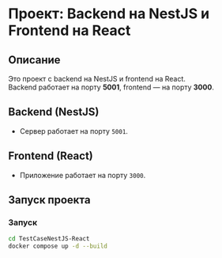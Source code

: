# Проект: Backend на NestJS и Frontend на React

## Описание
Это проект с backend на NestJS и frontend на React.  
Backend работает на порту **5001**, frontend — на порту **3000**.

## Backend (NestJS)
- Сервер работает на порту `5001`.

## Frontend (React)
- Приложение работает на порту `3000`.


## Запуск проекта

### Запуск 
```bash
cd TestCaseNestJS-React
docker compose up -d --build

